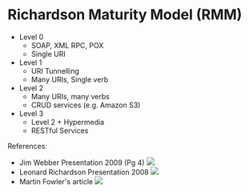 # Richardson Maturity Model (RMM) #
  * Level 0
    * SOAP, XML RPC, POX
    * Single URI
  * Level 1
    * URI Tunnelling
    * Many URIs, Single verb
  * Level 2
    * Many URIs, many verbs
    * CRUD services (e.g. Amazon S3)
  * Level 3
    * Level 2 + Hypermedia
    * RESTful Services

References:
  * Jim Webber Presentation 2009 (Pg 4) [![](http://www.gstatic.com/codesite/ph/images/tearoff_icon.gif)](http://jim.webber.name/downloads/presentations/2009-05-HATEOAS.pdf)
  * Leonard Richardson Presentation 2008 [![](http://www.gstatic.com/codesite/ph/images/tearoff_icon.gif)](http://www.crummy.com/writing/speaking/2008-QCon/act3.html)
  * Martin Fowler's article [![](http://www.gstatic.com/codesite/ph/images/tearoff_icon.gif)](http://martinfowler.com/articles/richardsonMaturityModel.html)